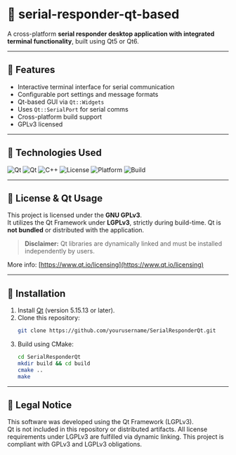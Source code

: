 # 🔌 serial-responder-qt-based
A cross-platform **serial responder desktop application with integrated terminal functionality**, built using Qt5 or Qt6.

---

## 🚀 Features

- Interactive terminal interface for serial communication
- Configurable port settings and message formats
- Qt-based GUI via `Qt::Widgets`
- Uses `Qt::SerialPort` for serial comms
- Cross-platform build support
- GPLv3 licensed

---

## 🧰 Technologies Used

![Qt](https://img.shields.io/badge/Qt-6.5-green.svg)
![Qt](https://img.shields.io/badge/Qt-5.15-green.svg)
![C++](https://img.shields.io/badge/C%2B%2B-17-blue.svg)
![License](https://img.shields.io/badge/License-GPLv3-important.svg)
![Platform](https://img.shields.io/badge/platform-Windows%20%7C%20Linux%20%7C%20macOS-lightgrey.svg)
![Build](https://img.shields.io/badge/build-passing-success.svg)

---

## 📄 License & Qt Usage

This project is licensed under the **GNU GPLv3**.  
It utilizes the Qt Framework under **LGPLv3**, strictly during build-time. Qt is **not bundled** or distributed with the application.

> **Disclaimer:** Qt libraries are dynamically linked and must be installed independently by users.

More info: [https://www.qt.io/licensing](https://www.qt.io/licensing)

---

## 🔧 Installation

1. Install [Qt](https://www.qt.io/download) (version 5.15.13 or later).
2. Clone this repository:
   ```bash
   git clone https://github.com/yourusername/SerialResponderQt.git
   ```
3. Build using CMake:
   ```bash
   cd SerialResponderQt
   mkdir build && cd build
   cmake ..
   make
   ```

---

## 📢 Legal Notice

This software was developed using the Qt Framework (LGPLv3).  
Qt is not included in this repository or distributed artifacts. All license requirements under LGPLv3 are fulfilled via dynamic linking. This project is compliant with GPLv3 and LGPLv3 obligations.
